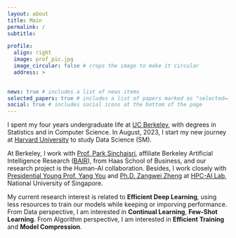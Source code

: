 ```yaml
---
layout: about
title: Main
permalink: /
subtitle: 

profile:
  align: right
  image: prof_pic.jpg
  image_circular: false # crops the image to make it circular
  address: >
    

news: true # includes a list of news items
selected_papers: true # includes a list of papers marked as "selected={true}"
social: true # includes social icons at the bottom of the page
---
```


<!-- My name is Mingyuan Ma, ML Expert. I love Jennifer!     # <p>mamingyuan2001@berkeley.edu</p>
    # <p>Berkeley, CA</p> -->
I spent my four years undergraduate life at [UC Berkeley](https://www.berkeley.edu), with degrees in Statistics and in Computer Science. In August, 2023, I start my new journey at [Harvard University](https://www.harvard.edu) to study Data Science (SM).

At Berkeley, I work with [Prof. Park Sinchaisri](https://parksinchaisri.github.io), affiliate Berkeley Artificial Intelligence Research ([BAIR](https://bair.berkeley.edu/index.html#header)), from Haas School of Business, and our research project is the Human-AI collaboration. Besides, I work closely with [Presidential Young Prof. Yang You](https://www.comp.nus.edu.sg/~youy/) and [Ph.D. Zangwei Zheng](https://zhengzangw.github.io) at [HPC-AI Lab](https://ai.comp.nus.edu.sg), National University of Singapore. 

My current research interest is related to **Efficient Deep Learning**, using less resources to train our models while keeping or imporving performance. From Data perspective, I am interested in **Continual Learning**, **Few-Shot Learning**.  From Algorithm perspective, I am interested in **Efficient Training** and **Model Compression**.


<!--
Write your biography here. Tell the world about yourself. Link to your favorite [subreddit](http://reddit.com). You can put a picture in, too. The code is already in, just name your picture `prof_pic.jpg` and put it in the `img/` folder.

Put your address / P.O. box / other info right below your picture. You can also disable any these elements by editing `profile` property of the YAML header of your `_pages/about.md`. Edit `_bibliography/papers.bib` and Jekyll will render your [publications page](/al-folio/publications/) automatically.

Link to your social media connections, too. This theme is set up to use [Font Awesome icons](http://fortawesome.github.io/Font-Awesome/) and [Academicons](https://jpswalsh.github.io/academicons/), like the ones below. Add your Facebook, Twitter, LinkedIn, Google Scholar, or just disable all of them. -->
